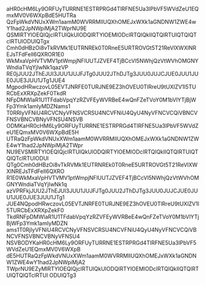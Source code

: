 aHR0cHM6Ly9ORFUyTURRNE1ESTRPRGd4TlRFNE5Ua3lPbVF5WVdZeU1EQmxMV0V6WXpBdE5HUTRa
QzFpWkdVNUxXWm1aamM0WVRRMllUQXhOMEJxWXk1aGNDNW1ZWE4wY1had2JpNWpiMjA2TWprNU9E
QSMlRTYlOEQlQjclRTUlQkUlODQlRTYlOEMlODclRTQlQkIlQTQlRTUlQTQlQTclRTUlODUlQTgx
Cmh0dHBzOi8vTkRVMk1EUTRNREk0T0RneE5URTROVGt5T21ReVlXWXlNREJsTFdFell6QXROR1E0
WkMxaVpHVTVMV1ptWmpjNFlUUTJZVEF4TjBCcVl5NWhjQzVtWVhOMGNYWndiaTVqYjIwNk1qazVP
RE0jJUU2JThEJUI3JUU1JUJFJTg0JUU2JThDJTg3JUU0JUJCJUE0JUU1JUE0JUE3JUU1JTg1JUE4
MgpodHRwczovL05EVTJNRFE0TURJNE9EZ3hOVEU0TlRreU9tUXlZV1l5TURCbExXRXpZekF0TkdR
NFpDMWlaR1U1TFdabVpqYzRZVFEyWVRBeE4wQnFZeTVoY0M1bVlYTjBjWFp3Ymk1amIyMDZNams1
T0RRIyVFNiU4RCVCNyVFNSVCRSU4NCVFNiU4QyU4NyVFNCVCQiVBNCVFNSVBNCVBNyVFNSU4NSVB
ODMKaHR0cHM6Ly9ORFUyTURRNE1ESTRPRGd4TlRFNE5Ua3lPbVF5WVdZeU1EQmxMV0V6WXpBdE5H
UTRaQzFpWkdVNUxXWm1aamM0WVRRMllUQXhOMEJxWXk1aGNDNW1ZWE4wY1had2JpNWpiMjA2TWpr
NU9EVSMlRTYlOEQlQjclRTUlQkUlODQlRTYlOEMlODclRTQlQkIlQTQlRTUlQTQlQTclRTUlODUl
QTg0Cmh0dHBzOi8vTkRVMk1EUTRNREk0T0RneE5URTROVGt5T21ReVlXWXlNREJsTFdFell6QXRO
R1E0WkMxaVpHVTVMV1ptWmpjNFlUUTJZVEF4TjBCcVl5NWhjQzVtWVhOMGNYWndiaTVqYjIwNk1q
azVPRFkjJUU2JThEJUI3JUU1JUJFJTg0JUU2JThDJTg3JUU0JUJCJUE0JUU1JUE0JUE3JUU1JTg1
JUE4NQpodHRwczovL05EVTJNRFE0TURJNE9EZ3hOVEU0TlRreU9tUXlZV1l5TURCbExXRXpZekF0
TkdRNFpDMWlaR1U1TFdabVpqYzRZVFEyWVRBeE4wQnFZeTVoY0M1bVlYTjBjWFp3Ymk1amIyMDZN
ams1T0RjIyVFNiU4RCVCNyVFNSVCRSU4NCVFNiU4QyU4NyVFNCVCQiVBNCVFNSVBNCVBNyVFNSU4
NSVBODYKaHR0cHM6Ly9ORFUyTURRNE1ESTRPRGd4TlRFNE5Ua3lPbVF5WVdZeU1EQmxMV0V6WXpB
dE5HUTRaQzFpWkdVNUxXWm1aamM0WVRRMllUQXhOMEJxWXk1aGNDNW1ZWE4wY1had2JpNWpiMjA2
TWprNU9EZyMlRTYlOEQlQjclRTUlQkUlODQlRTYlOEMlODclRTQlQkIlQTQlRTUlQTQlQTclRTUl
ODUlQTg3
